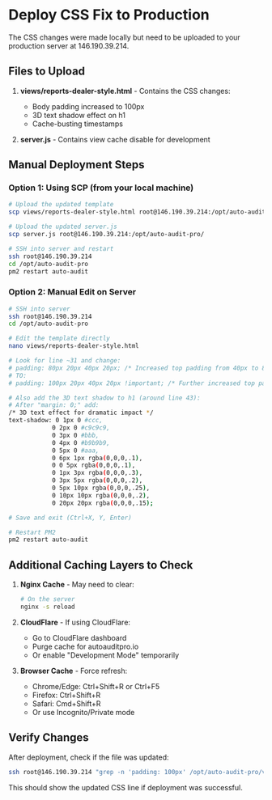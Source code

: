 # Deploy CSS Fix to Production

The CSS changes were made locally but need to be uploaded to your production server at 146.190.39.214.

## Files to Upload

1. **views/reports-dealer-style.html** - Contains the CSS changes:
   - Body padding increased to 100px
   - 3D text shadow effect on h1
   - Cache-busting timestamps

2. **server.js** - Contains view cache disable for development

## Manual Deployment Steps

### Option 1: Using SCP (from your local machine)
```bash
# Upload the updated template
scp views/reports-dealer-style.html root@146.190.39.214:/opt/auto-audit-pro/views/

# Upload the updated server.js
scp server.js root@146.190.39.214:/opt/auto-audit-pro/

# SSH into server and restart
ssh root@146.190.39.214
cd /opt/auto-audit-pro
pm2 restart auto-audit
```

### Option 2: Manual Edit on Server
```bash
# SSH into server
ssh root@146.190.39.214
cd /opt/auto-audit-pro

# Edit the template directly
nano views/reports-dealer-style.html

# Look for line ~31 and change:
# padding: 80px 20px 40px 20px; /* Increased top padding from 40px to 80px */
# TO:
# padding: 100px 20px 40px 20px !important; /* Further increased top padding for better spacing */

# Also add the 3D text shadow to h1 (around line 43):
# After "margin: 0;" add:
/* 3D text effect for dramatic impact */
text-shadow: 0 1px 0 #ccc, 
            0 2px 0 #c9c9c9, 
            0 3px 0 #bbb, 
            0 4px 0 #b9b9b9, 
            0 5px 0 #aaa, 
            0 6px 1px rgba(0,0,0,.1), 
            0 0 5px rgba(0,0,0,.1), 
            0 1px 3px rgba(0,0,0,.3), 
            0 3px 5px rgba(0,0,0,.2), 
            0 5px 10px rgba(0,0,0,.25), 
            0 10px 10px rgba(0,0,0,.2), 
            0 20px 20px rgba(0,0,0,.15);

# Save and exit (Ctrl+X, Y, Enter)

# Restart PM2
pm2 restart auto-audit
```

## Additional Caching Layers to Check

1. **Nginx Cache** - May need to clear:
   ```bash
   # On the server
   nginx -s reload
   ```

2. **CloudFlare** - If using CloudFlare:
   - Go to CloudFlare dashboard
   - Purge cache for autoauditpro.io
   - Or enable "Development Mode" temporarily

3. **Browser Cache** - Force refresh:
   - Chrome/Edge: Ctrl+Shift+R or Ctrl+F5
   - Firefox: Ctrl+Shift+R
   - Safari: Cmd+Shift+R
   - Or use Incognito/Private mode

## Verify Changes

After deployment, check if the file was updated:
```bash
ssh root@146.190.39.214 "grep -n 'padding: 100px' /opt/auto-audit-pro/views/reports-dealer-style.html"
```

This should show the updated CSS line if deployment was successful.